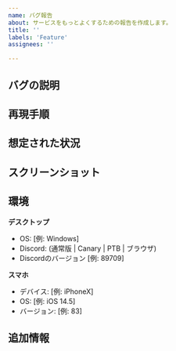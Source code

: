 ```yaml
---
name: バグ報告
about: サービスをもっとよくするための報告を作成します。
title: ''
labels: 'Feature'
assignees: ''

---
```


## バグの説明
<!-- バグの情報について判りやすい説明。-->

## 再現手順
<!--
バグの再現手順。
1. ○○を実行する
2. ○○の××を押す
3. ○○をもう一度実行する
-->

## 想定された状況
<!-- バグがなかったらどうなっていたかの説明。 -->

## スクリーンショット
<!-- バグのスクリーンショット。（任意） -->

## 環境 
<!-- バグを再現できた環境。 -->
**デスクトップ**
 - OS: [例: Windows]
 - Discord: (通常版 | Canary | PTB | ブラウザ)
 - Discordのバージョン [例: 89709]

**スマホ**
 - デバイス: [例: iPhoneX]
 - OS: [例: iOS 14.5]
 - バージョン: [例: 83]

## 追加情報
<!-- もし追加の情報があれば書いてください。 -->
